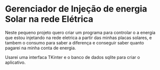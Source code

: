 # Gerenciador de Injeção de energia Solar na rede Elétrica

<p>Neste pequeno projeto quero criar um programa para controlar o a energia que estou injetando na rede eletrica a partir das minhas placas solares, e tambem o consumo para saber a diferença e conseguir saber quanto pagarei na minha conta de energia.</p>
<p>Usarei uma interfaca TKinter e o banco de dados sqlite para criar o aplicativo.</p>
